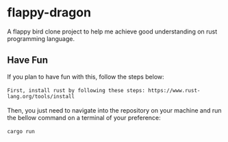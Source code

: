 # flappy-dragon
A flappy bird clone project to help me achieve good understanding on rust programming language.

## Have Fun
If you plan to have fun with this, follow the steps below:
<br>
<br>
```First, install rust by following these steps: https://www.rust-lang.org/tools/install```
<br>
<br>
Then, you just need to navigate into the repository on your machine and run the bellow command on a terminal of your preference:
<br>
<br>
```cargo run```
